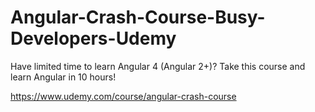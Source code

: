 Angular-Crash-Course-Busy-Developers-Udemy
==========================================

Have limited time to learn Angular 4 (Angular 2+)? Take this course and learn Angular in 10 hours!

https://www.udemy.com/course/angular-crash-course
